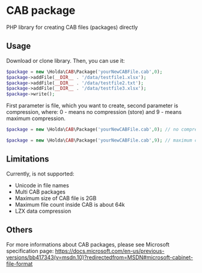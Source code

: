 CAB package
===========
PHP library for creating CAB files (packages) directly

Usage
-----
Download or clone library.
Then, you can use it:
```php
$package = new \Holda\CAB\Package('yourNewCABFile.cab',0);
$package->addFile(__DIR__ . '/data/testfile1.xlsx');
$package->addFile(__DIR__ . '/data/testfile2.txt');
$package->addFile(__DIR__ . '/data/testfile3.xlsx');
$package->write();

```
First parameter is file, which you want to create, second parameter is compression, where: 0 - means no compression (store) and 9 - means maximum compression.

```php
$package = new \Holda\CAB\Package('yourNewCABFile.cab',0); // no compression

```

```php
$package = new \Holda\CAB\Package('yourNewCABFile.cab',9); // maximum compression

```
Limitations
-----------
Currently, is not supported:
- Unicode in file names
- Multi CAB packages
- Maximum size of CAB file is 2GB
- Maximum file count inside CAB is about 64k
- LZX data compression

Others
------
For more informations about CAB packages, please see Microsoft specification page:
https://docs.microsoft.com/en-us/previous-versions/bb417343(v=msdn.10)?redirectedfrom=MSDN#microsoft-cabinet-file-format

